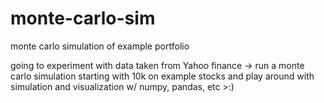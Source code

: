 # monte-carlo-sim
monte carlo simulation of example portfolio

going to experiment with data taken from Yahoo finance -> run a monte carlo simulation starting with 10k on example stocks
and play around with simulation and visualization w/ numpy, pandas, etc >:)

